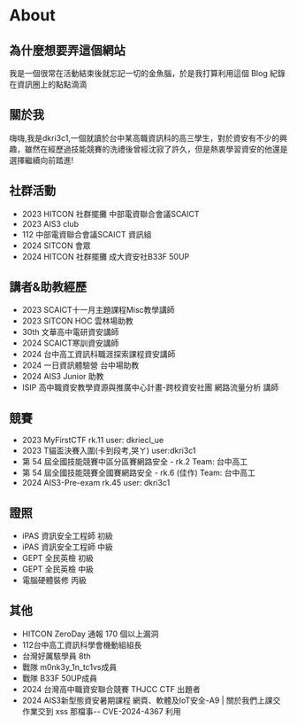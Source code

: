 # About

## 為什麼想要弄這個網站

我是一個很常在活動結束後就忘記一切的金魚腦，於是我打算利用這個 Blog 紀錄在資訊圈上的點點滴滴

## 關於我

嗨嗨,我是dkri3c1,一個就讀於台中某高職資訊科的高三學生，對於資安有不少的興趣，雖然在經歷過技能競賽的洗禮後曾經沈寂了許久，但是熱衷學習資安的他還是選擇繼續向前踏進!

## 社群活動

- 2023 HITCON 社群擺攤 中部電資聯合會議SCAICT
- 2023 AIS3 club
- 112 中部電資聯合會議SCAICT 資訊組
- 2024 SITCON 會眾
- 2024 HITCON 社群擺攤 成大資安社B33F 50UP

## 講者&助教經歷

- 2023 SCAICT十一月主題課程Misc教學講師
- 2023 SITCON HOC 雲林場助教
- 30th 文華高中電研資安講師
- 2024 SCAICT寒訓資安講師
- 2024 台中高工資訊科職涯探索課程資安講師
- 2024 一日資訊體驗營  台中場助教
- 2024 AIS3 Junior 助教
- ISIP 高中職資安教學資源與推廣中心計畫-跨校資安社團 網路流量分析 講師

## 競賽

- 2023 MyFirstCTF rk.11 user: dkriecl_ue
- 2023 T貓盃決賽入圍(卡到段考,哭ㄚ) user:dkri3c1
- 第 54 屆全國技能競賽中區分區賽網路安全 - rk.2 Team: 台中高工
- 第 54 屆全國技能競賽全國賽網路安全 - rk.6 (佳作) Team: 台中高工
- 2024 AIS3-Pre-exam rk.45 user: dkri3c1

## 證照

- iPAS 資訊安全工程師 初級
- iPAS 資訊安全工程師 中級
- GEPT 全民英檢 初級
- GEPT 全民英檢 中級
- 電腦硬體裝修 丙級


## 其他

- HITCON ZeroDay 通報 170 個以上漏洞
- 112台中高工資訊科學會機動組組長
- 台灣好厲駭學員 8th
- 戰隊 m0nk3y_1n_tc1vs成員
- 戰隊 B33F 50UP成員
- 2024 台灣高中職資安聯合競賽 THJCC CTF 出題者
- 2024 AIS3新型態資安暑期課程 網頁、軟體及IoT安全-A9 | 關於我們上課交作業交到 xss 那檔事-- CVE-2024-4367 利用
